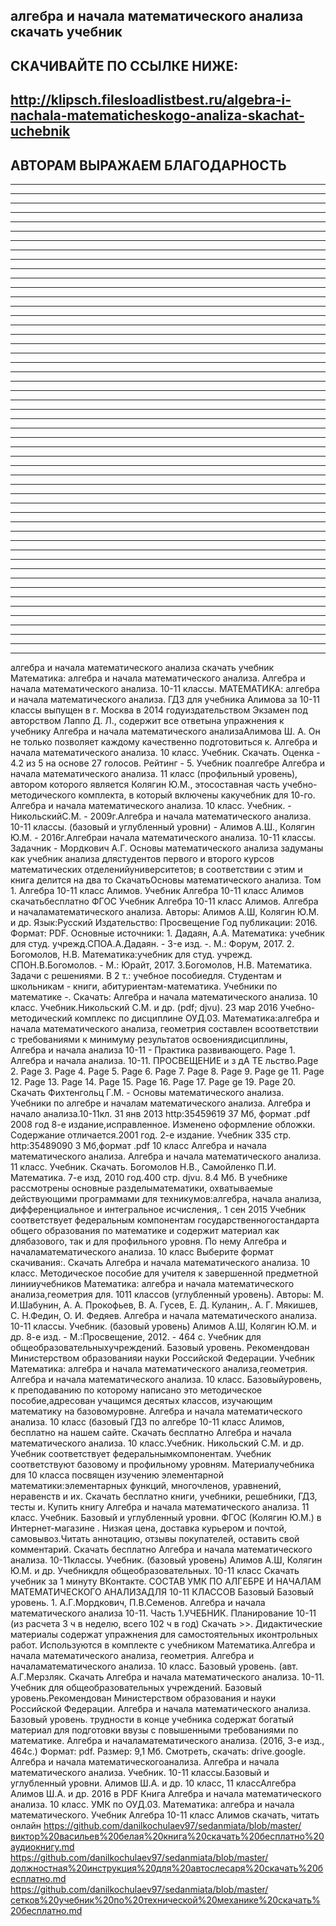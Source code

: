 алгебра и начала математического анализа скачать учебник
--------------------------------------------------
СКАЧИВАЙТЕ ПО ССЫЛКЕ НИЖЕ:
--------------------------------------------------
http://klipsch.filesloadlistbest.ru/algebra-i-nachala-matematicheskogo-analiza-skachat-uchebnik
--------------------------------------------------
АВТОРАМ ВЫРАЖАЕМ БЛАГОДАРНОСТЬ
--------------------------------------------------
--------------------------------------------------
--------------------------------------------------
--------------------------------------------------
--------------------------------------------------
--------------------------------------------------
--------------------------------------------------
--------------------------------------------------
--------------------------------------------------
--------------------------------------------------
--------------------------------------------------
--------------------------------------------------
--------------------------------------------------
--------------------------------------------------
--------------------------------------------------
--------------------------------------------------
--------------------------------------------------
--------------------------------------------------
--------------------------------------------------
--------------------------------------------------
--------------------------------------------------
--------------------------------------------------
--------------------------------------------------
--------------------------------------------------
--------------------------------------------------
--------------------------------------------------
--------------------------------------------------
--------------------------------------------------
--------------------------------------------------
--------------------------------------------------
--------------------------------------------------
--------------------------------------------------
--------------------------------------------------
--------------------------------------------------
--------------------------------------------------
--------------------------------------------------
--------------------------------------------------
--------------------------------------------------
--------------------------------------------------
--------------------------------------------------
--------------------------------------------------
--------------------------------------------------
--------------------------------------------------
--------------------------------------------------
--------------------------------------------------
--------------------------------------------------
--------------------------------------------------
--------------------------------------------------
--------------------------------------------------
--------------------------------------------------
--------------------------------------------------
--------------------------------------------------
алгебра и начала математического анализа скачать учебник Математика: алгебра и начала математического анализа. Алгебра и начала математического анализа. 10-11 классы. МАТЕМАТИКА: алгебра и начала математического анализа. ГДЗ для учебника Алимова за 10-11 классы выпущен в г. Москва в 2014 годуиздательством Экзамен под авторством Лаппо Д. Л., содержит все ответына упражнения к учебнику Алгебра и начала математического анализаАлимова Ш. А. Он не только позволяет каждому качественно подготовиться к. Алгебра и начала математического анализа. 10 класс. Учебник. Скачать. Оценка - 4.2 из 5 на основе 27 голосов. Рейтинг  -  5. Учебник поалгебре Алгебра и начала математического анализа. 11 класс (профильный уровень), автором которого является Колягин Ю.М., этосоставная часть учебно-методического комплекта, в который включены какучебник для 10-го. Алгебра и начала математического анализа. 10 класс. Учебник. - НикольскийС.М. - 2009г.Алгебра и начала математического анализа. 10-11 классы. (базовый и углубленный уровни) - Алимов А.Ш., Колягин Ю.М. - 2016г.Алгебраи начала математического анализа. 10-11 классы. Задачник - Мордкович А.Г. Основы математического анализа задуманы как учебник анализа длястудентов первого и второго курсов математических отделенийуниверситетов; в соответствии с этим и книга делится на два то СкачатьОсновы математического анализа. Том 1. Алгебра 10-11 класс Алимов. Учебник Алгебра 10-11 класс Алимов скачатьбесплатно ФГОС Учебник Алгебра 10-11 класс Алимов. Алгебра и началаматематического анализа. Авторы: Алимов А.Ш, Колягин Ю.М. и др. Язык:Русский Издательство: Просвещение Год публикации: 2016. Формат: PDF. Основные источники: 1. Дадаян, А.А. Математика: учебник для студ. учрежд.СПОА.А.Дадаян. - 3-e изд. -. М.: Форум, 2017. 2. Богомолов, Н.В. Математика:учебник для студ. учрежд. СПОН.В.Богомолов. - М.: Юрайт, 2017. 3.Богомолов, Н.В. Математика. Задачи с решениями. В 2 т.: учебное пособиедля. Студентам и школьникам - книги, абитуриентам-математика. Учебники по математике -. Скачать: Алгебра и начала математического анализа. 10 класс. Учебник.Никольский С.М. и др. (pdf; djvu). 23 мар 2016  Учебно-методический комплекс по дисциплине ОУД.03. Математика:алгебра и начала математического анализа, геометрия составлен всоответствии с требованиями к минимуму результатов освоениядисциплины,
Алгебра и начала анализа 10-11 - Практика развивающего. Page 1. Алгебра и начала анализа. 10-11. ПРОСВЕЩЕНИЕ и з дA TE льство.Page 2. Page 3. Page 4. Page 5. Page 6. Page 7. Page 8. Page 9. Page ge 11. Page 12. Page 13. Page 14. Page 15. Page 16. Page 17. Page ge 19. Page 20. Скачать Фихтенгольц Г.М. - Основы математического анализа. Учебники по алгебре и началам математического анализа. Алгебра и начало анализа.10-11кл. 31 янв 2013  http:35459619 37 Мб, формат .pdf 2008 год 8-е издание,исправленное. Изменено оформление обложки. Содержание отличается.2001 год. 2-е издание. Учебник 335 стр. http:35489090 3 Мб,формат .pdf 10 класс Алгебра и начала математического анализа. Алгебра и начала математического анализа. 11 класс. Учебник. Скачать. Богомолов Н.В., Самойленко П.И. Математика. 7-е изд, 2010 год.400 стр. djvu. 8.4 Мб. В учебнике рассмотрены основные разделыматематики, охватываемые действующими программами для техникумов:алгебра, начала анализа, дифференциальное и интегральное исчисления,. 1 сен 2015  Учебник соответствует федеральным компонентам государственногостандарта общего образования по математике и содержит материал как длябазового, так и для профильного уровня. По нему  Алгебра и началаматематического анализа. 10 класс  Выберите формат скачивания:. Скачать Алгебра и начала математического анализа. 10 класс. Методическое пособие для учителя к завершенной предметной линииучебников Математика: алгебра и начала математического анализа,геометрия для. 1011 классов (углубленный уровень). Авторы: М. И.Шабунин, А. А. Прокофьев, В. А. Гусев, Е. Д. Куланин,. А. Г. Мякишев, С. Н.Федин, О. И. Федяев. Алгебра и начала математического анализа. 10-11 классы. Учебник. (базовый уровень) Алимов А.Ш, Колягин Ю.М. и др. 8-е изд. - М.:Просвещение, 2012. - 464 с. Учебник для общеобразовательныхучреждений. Базовый уровень. Рекомендован Министерством образованияи науки Российской Федерации. Учебник Математика: алгебра и начала математического анализа,геометрия. Алгебра и начала математического анализа. 10 класс. Базовыйуровень, к преподаванию по которому написано это методическое пособие,адресован учащимся десятых классов, изучающим математику на базовомуровне. Алгебра и начала математического анализа. 10 класс (базовый
ГДЗ по алгебре 10-11 класс Алимов, бесплатно на нашем сайте. Скачать бесплатно Алгебра и начала математического анализа. 10 класс.Учебник. Никольский С.М. и др. Учебник соответствует федеральнымкомпонентам. Учебник соответствуют базовому и профильному уровням. Материалучебника для 10 класса посвящен изучению элементарной математики:элементарных функций, многочленов, уравнений, неравенств и их. Скачать бесплатно книги, учебники, решебники, ГДЗ, тесты и. Купить книгу Алгебра и начала математического анализа. 11 класс. Учебник. Базовый и углубленный уровни. ФГОС (Колягин Ю.М.) в Интернет-магазине . Низкая цена, доставка курьером и почтой, самовывоз.Читать аннотацию, отзывы покупателей, оставить свой комментарий. Скачать бесплатно Алгебра и начала математического анализа. 10-11классы. Учебник. (базовый уровень) Алимов А.Ш, Колягин Ю.М. и др. Учебникдля общеобразовательных. 10-11 класс  Скачать учебник за 1 минуту  ВКонтакте. СОСТАВ УМК ПО АЛГЕБРЕ И НАЧАЛАМ МАТЕМАТИЧЕСКОГО АНАЛИЗАДЛЯ 10-11 КЛАССОВ Базовый  Базовый уровень. 1. А.Г.Мордкович, П.В.Семенов. Алгебра и начала математического анализа 10-11. Часть 1.УЧЕБНИК.  Планирование 10-11 (из расчета 3 ч в неделю, всего 102 ч в год) Скачать >>. Дидактические материалы содержат упражнения для самостоятельных иконтрольных работ. Используются в комплекте с учебником Математика.Алгебра и начала математического анализа, геометрия. Алгебра и началаматематического анализа. 10 класс. Базовый уровень. (авт. А.Г.Мерзляк. Скачать Алгебра и начала математического анализа. 10-11. Учебник для общеобразовательных учреждений. Базовый уровень.Рекомендован Министерством образования и науки Российской Федерации. Алгебра и начала математического анализа. Базовый уровень. трудности в конце учебника содержат богатый материал для подготовки ввузы с повышенными требованиями по математике. Алгебра и началаматематического анализа. (2016, 3-е изд., 464с.) Формат: pdf. Размер: 9,1 Мб. Смотреть, скачать: drive.google. Алгебра и начала математическогоанализа. Алгебра и начала математического анализа. Учебник. 10-11 классы.Базовый и углубленный уровни. Алимов Ш.А. и др. 10 класс, 11 классАлгебра Алимов Ш.А. и др.  2016 в PDF
Книга Алгебра и начала математического анализа. 10 класс. УМК по ОУД.03. Математика: алгебра и начала математического. Учебник Алгебра 10-11 класс Алимов скачать, читать онлайн
https://github.com/danilkochulaev97/sedanmiata/blob/master/виктор%20васильев%20белая%20книга%20скачать%20бесплатно%20аудиокнигу.md
https://github.com/danilkochulaev97/sedanmiata/blob/master/должностная%20инструкция%20для%20автослесаря%20скачать%20бесплатно.md
https://github.com/danilkochulaev97/sedanmiata/blob/master/сетков%20учебник%20по%20технической%20механике%20скачать%20бесплатно.md